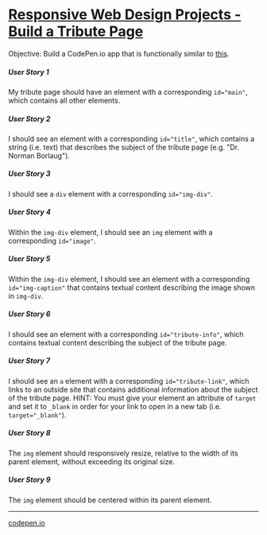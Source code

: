 # [Responsive Web Design Projects - Build a Tribute Page](https://www.freecodecamp.org/learn/responsive-web-design/responsive-web-design-projects/build-a-tribute-page)


Objective: Build a CodePen.io app that is functionally similar to [this](https://codepen.io/freeCodeCamp/full/zNqgVx).


##### User Story 1
My tribute page should have an element with a corresponding `id="main"`, which contains all other elements.

##### User Story 2
I should see an element with a corresponding `id="title"`, which contains a string (i.e. text) that describes the subject of the tribute page (e.g. "Dr. Norman Borlaug").

##### User Story 3
I should see a `div` element with a corresponding `id="img-div"`.

##### User Story 4
Within the `img-div` element, I should see an `img` element with a corresponding `id="image"`.

##### User Story 5
Within the `img-div` element, I should see an element with a corresponding `id="img-caption"` that contains textual content describing the image shown in `img-div`.

#####  User Story 6
I should see an element with a corresponding `id="tribute-info"`, which contains textual content describing the subject of the tribute page.

##### User Story 7
I should see an `a` element with a corresponding `id="tribute-link"`, which links to an outside site that contains additional information about the subject of the tribute page. HINT: You must give your element an attribute of `target` and set it to `_blank` in order for your link to open in a new tab (i.e. `target="_blank"`).

##### User Story 8
The `img` element should responsively resize, relative to the width of its parent element, without exceeding its original size.

##### User Story 9
The `img` element should be centered within its parent element.

***

[codepen.io](https://codepen.io/n4d114-k/full/eYprPoQ "My solution on codepen.io")
